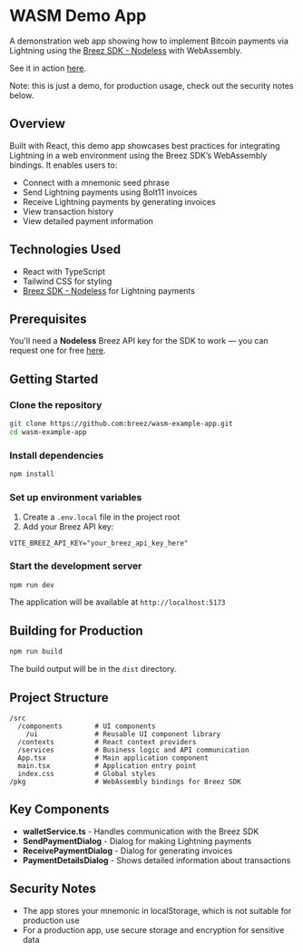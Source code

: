 # WASM Demo App

A demonstration web app showing how to implement Bitcoin payments via Lightning using the [Breez SDK - Nodeless](https://sdk-doc-liquid.breez.technology/) with WebAssembly. 

See it in action [here](https://wasm-example-app.vercel.app/). 

Note: this is just a demo, for production usage, check out the security notes below.

## Overview

Built with React, this demo app showcases best practices for integrating Lightning in a web environment using the Breez SDK’s WebAssembly bindings. It enables users to:

- Connect with a mnemonic seed phrase
- Send Lightning payments using Bolt11 invoices
- Receive Lightning payments by generating invoices
- View transaction history
- View detailed payment information

## Technologies Used

- React with TypeScript
- Tailwind CSS for styling
- [Breez SDK - Nodeless](https://sdk-doc-liquid.breez.technology/) for Lightning payments

## Prerequisites

You'll need a **Nodeless** Breez API key for the SDK to work — you can request one for free [here](https://breez.technology/request-api-key/#contact-us-form-sdk).

## Getting Started

### Clone the repository

```bash
git clone https://github.com:breez/wasm-example-app.git
cd wasm-example-app
```

### Install dependencies

```bash
npm install
```

### Set up environment variables

1. Create a `.env.local` file in the project root
2. Add your Breez API key:

```
VITE_BREEZ_API_KEY="your_breez_api_key_here"
```

### Start the development server

```bash
npm run dev
```

The application will be available at `http://localhost:5173`

## Building for Production

```bash
npm run build
```

The build output will be in the `dist` directory.

## Project Structure

```
/src
  /components        # UI components
    /ui              # Reusable UI component library
  /contexts          # React context providers
  /services          # Business logic and API communication
  App.tsx            # Main application component
  main.tsx           # Application entry point
  index.css          # Global styles
/pkg                 # WebAssembly bindings for Breez SDK
```

## Key Components

- **walletService.ts** - Handles communication with the Breez SDK
- **SendPaymentDialog** - Dialog for making Lightning payments
- **ReceivePaymentDialog** - Dialog for generating invoices
- **PaymentDetailsDialog** - Shows detailed information about transactions


## Security Notes

- The app stores your mnemonic in localStorage, which is not suitable for production use
- For a production app, use secure storage and encryption for sensitive data
